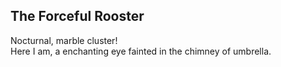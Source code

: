 The Forceful Rooster
--------------------
Nocturnal, marble cluster!  
Here I am, a enchanting eye fainted in the chimney of umbrella.  
